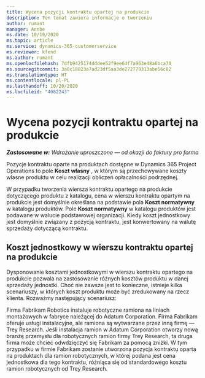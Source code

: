 ```yaml
---
title: Wycena pozycji kontraktu opartej na produkcie
description: Ten temat zawiera informacje o tworzeniu
author: rumant
manager: Annbe
ms.date: 10/19/2020
ms.topic: article
ms.service: dynamics-365-customerservice
ms.reviewer: kfend
ms.author: rumant
ms.openlocfilehash: 7dfb9425174dddee52f9ee64f7a963e48a6bca70
ms.sourcegitcommit: 3a0c18823a7ad23df5aa3de272779313abe56c82
ms.translationtype: HT
ms.contentlocale: pl-PL
ms.lasthandoff: 10/20/2020
ms.locfileid: "4082243"
---
```

# <a name="costing-product-based-contract-lines"></a>Wycena pozycji kontraktu opartej na produkcie

_**Zastosowane w:** Wdrażanie uproszczone — od okazji do faktury pro forma_


Pozycje kontraktu oparte na produktach dostępne w Dynamics 365 Project Operations to pole **Koszt własny** , w którym są przechowywane koszty własne produktu w celu realizacji obliczeń opłacalności podrzędnej.

W przypadku tworzenia wiersza kontraktu opartego na produkcie dotyczącego produktu z katalogu, cena w wierszu kontraktu opartym na produkcie jest domyślnie określana na podstawie pola **Koszt normatywny** w katalogu produktów. Pole **Koszt normatywny** w katalogu produktów jest podawane w walucie podstawowej organizacji. Kiedy koszt jednostkowy jest domyślnie związany z pozycją kontraktu, jest konwertowany na walutę sprzedaży dotyczącą kontraktu.

## <a name="unit-cost-on-a-product-based-contract-line"></a>Koszt jednostkowy w wierszu kontraktu opartej na produkcie

Dysponowanie kosztami jednostkowymi w wierszu kontraktu opartego na produkcie pozwala na zastosowanie różnych kosztów produktu w danej sprzedaży jednostki. Choć nie zawsze jest to konieczne, istnieje kilka scenariuszy, w których koszt produktu może być zredukowany na rzecz klienta. Rozważmy następujący scenariusz:

Firma Fabrikam Robotics instaluje robotyczne ramiona na liniach montażowych w fabryce należącej do Adatum Corporation. Firma Fabrikam oferuje usługi instalacyjne, ale ramiona są wytwarzane przez inną firmę — Trey Research. Jeśli instalacja ramion w Adatum Corporation otworzy nową branżę przemysłu dla robotycznych ramion firmy Trey Research, ta druga firma może chcieć odwdzięczyć się Fabrikam za pomocą zniżki. W tym przypadku w firmie Fabrikam zostanie utworzona pozycja kontraktu oparta na produktach dla ramion robotycznych, w której podana jest cena jednostkowa dla tego kontraktu, różniąca się od standardowego kosztu ramion robotycznych od Trey Research.
